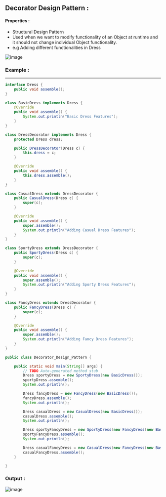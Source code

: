 ## Decorator Design Pattern :

#### Properties :

- Structural Design Pattern
- Used when we want to modify functionality of an Object at runtime and it should not change individual Object functionality.
- e.g Adding different functionalities in Dress

![image](https://user-images.githubusercontent.com/23376002/177186357-d9c162ed-abc1-4d0d-8424-81b7ca014320.png)


### Example :

-------------------------------------------------------------------------------------------------------------


```java
interface Dress {
	public void assemble();
}

class BasicDress implements Dress {
	@Override
	public void assemble() {
		System.out.println("Basic Dress Features");
	}
}

class DressDecorator implements Dress {
	protected Dress dress;

	public DressDecorator(Dress c) {
		this.dress = c;
	}

	@Override
	public void assemble() {
		this.dress.assemble();
	}
}

class CasualDress extends DressDecorator {
	public CasualDress(Dress c) {
		super(c);
	}

	@Override
	public void assemble() {
		super.assemble();
		System.out.println("Adding Casual Dress Features");
	}
}

class SportyDress extends DressDecorator {
	public SportyDress(Dress c) {
		super(c);
	}

	@Override
	public void assemble() {
		super.assemble();
		System.out.println("Adding Sporty Dress Features");
	}
}

class FancyDress extends DressDecorator {
	public FancyDress(Dress c) {
		super(c);
	}

	@Override
	public void assemble() {
		super.assemble();
		System.out.println("Adding Fancy Dress Features");
	}
}

public class Decorator_Design_Pattern {

	public static void main(String[] args) {
		// TODO Auto-generated method stub
		Dress sportyDress = new SportyDress(new BasicDress());
		sportyDress.assemble();
		System.out.println();

		Dress fancyDress = new FancyDress(new BasicDress());
		fancyDress.assemble();
		System.out.println();

		Dress casualDress = new CasualDress(new BasicDress());
		casualDress.assemble();
		System.out.println();

		Dress sportyFancyDress = new SportyDress(new FancyDress(new BasicDress()));
		sportyFancyDress.assemble();
		System.out.println();

		Dress casualFancyDress = new CasualDress(new FancyDress(new BasicDress()));
		casualFancyDress.assemble();
	}

}

```

### Output :

![image](https://user-images.githubusercontent.com/23376002/177187421-2a17e230-8050-4a8c-b55c-39eefac92874.png)






